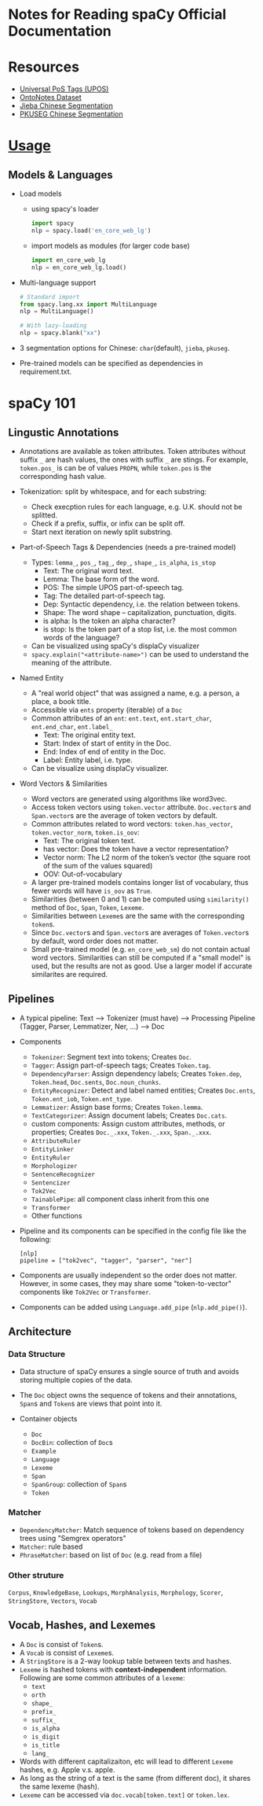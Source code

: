 # Notes for Reading spaCy Official Documentation

# Resources

- [Universal PoS Tags (UPOS)](https://universaldependencies.org/docs/u/pos/)
- [OntoNotes Dataset](https://catalog.ldc.upenn.edu/LDC2013T19)
- [Jieba Chinese Segmentation](https://github.com/fxsjy/jieba)
- [PKUSEG Chinese Segmentation](https://github.com/explosion/spacy-pkuseg)

# [Usage](https://spacy.io/usage)

## Models & Languages

- Load models
    - using spacy's loader

        ```python
        import spacy
        nlp = spacy.load('en_core_web_lg')
        ```

    - import models as modules (for larger code base)
        
        ``` python
        import en_core_web_lg
        nlp = en_core_web_lg.load()
        ```

- Multi-language support

    ```python
    # Standard import
    from spacy.lang.xx import MultiLanguage
    nlp = MultiLanguage()

    # With lazy-loading
    nlp = spacy.blank("xx")
    ```

- 3 segmentation options for Chinese: `char`(default), `jieba`, `pkuseg`.

- Pre-trained models can be specified as dependencies in requirement.txt.

# spaCy 101

## Lingustic Annotations

- Annotations are available as token attributes. Token attributes without suffix `_` are hash values, the ones with suffix `_` are stings. For example, `token.pos_` is can be of values `PROPN`, while `token.pos` is the corresponding hash value. 

- Tokenization: split by whitespace, and for each substring:
    - Check execption rules for each language, e.g. U.K. should not be splitted.
    - Check if a prefix, suffix, or infix can be split off.
    - Start next iteration on newly split substring.

- Part-of-Speech Tags & Dependencies (needs a pre-trained model)
    - Types: `lemma_`, `pos_`, `tag_`, `dep_`, `shape_`, `is_alpha`, `is_stop`
        - Text: The original word text.
        - Lemma: The base form of the word.
        - POS: The simple UPOS part-of-speech tag.
        - Tag: The detailed part-of-speech tag.
        - Dep: Syntactic dependency, i.e. the relation between tokens.
        - Shape: The word shape – capitalization, punctuation, digits.
        - is alpha: Is the token an alpha character?
        - is stop: Is the token part of a stop list, i.e. the most common words of the language?
    - Can be visualized using spaCy's displaCy visualizer
    - `spacy.explain("<attribute-name>")` can be used to understand the meaning of the attribute.

- Named Entity
    - A "real world object" that was assigned a name, e.g. a person, a place, a book title.
    - Accessible via `ents` property (iterable) of a `Doc`
    - Common attributes of an `ent`: `ent.text`, `ent.start_char`, `ent.end_char`, `ent.label_`
        - Text: The original entity text.
        - Start: Index of start of entity in the Doc.
        - End: Index of end of entity in the Doc.
        - Label: Entity label, i.e. type.
    - Can be visualize using displaCy visualizer.

- Word Vectors & Similarities
    - Word vectors are generated using algorithms like word3vec.
    - Access token vectors using `token.vector` attribute. `Doc.vector`s and `Span.vector`s are the average of token vectors by default.
    - Common attributes related to word vectors: `token.has_vector`, `token.vector_norm`, `token.is_oov`:
        - Text: The original token text.
        - has vector: Does the token have a vector representation?
        - Vector norm: The L2 norm of the token’s vector (the square root of the sum of the values squared)
        - OOV: Out-of-vocabulary
    - A larger pre-trained models contains longer list of vocabulary, thus fewer words will have `is_oov` as `True`.
    - Similarities (between 0 and 1) can be computed using `similarity()` method of `Doc`, `Span`, `Token`, `Lexeme`.
    - Similarities between `Lexeme`s are the same with the corresponding `token`s.
    - Since `Doc.vector`s and `Span.vector`s are averages of `Token.vector`s by default, word order does not matter.
    - Small pre-trained model (e.g. `en_core_web_sm`) do not contain actual word vectors. Similarities can still be computed if a "small model" is used, but the results are not as good. Use a larger model if accurate similarites are required.


## Pipelines

- A typical pipeline: Text --> Tokenizer (must have) --> Processing Pipeline (Tagger, Parser, Lemmatizer, Ner, ...) --> Doc

- Components
    - `Tokenizer`: Segment text into tokens; Creates `Doc`.
    - `Tagger`: Assign part-of-speech tags; Creates `Token.tag`.
    - `DependencyParser`: Assign dependency labels; Creates `Token.dep`, `Token.head`, `Doc.sents`, `Doc.noun_chunks`.
    - `EntityRecognizer`: Detect and label named entities; Creates `Doc.ents`, `Token.ent_iob`, `Token.ent_type`.
    - `Lemmatizer`: Assign base forms; Creates `Token.lemma`.
    - `TextCategorizer`: Assign document labels; Creates `Doc.cats`.
    - custom components: Assign custom attributes, methods, or properties; Creates `Doc._.xxx`, `Token._.xxx`, `Span._.xxx`.
    - `AttributeRuler`
    - `EntityLinker`
    - `EntityRuler`
    - `Morphologizer`
    - `SentenceRecognizer`
    - `Sentencizer`
    - `Tok2Vec`
    - `TainablePipe`: all component class inherit from this one
    - `Transformer`
    - Other functions

- Pipeline and its components can be specified in the config file like the following:

    ```
    [nlp]
    pipeline = ["tok2vec", "tagger", "parser", "ner"]
    ```

- Components are usually independent so the order does not matter. However, in some cases, they may share some "token-to-vector" components like `Tok2Vec` or `Transformer`.

- Components can be added using `Language.add_pipe` (`nlp.add_pipe()`).

## Architecture

### Data Structure

- Data structure of spaCy ensures a single source of truth and avoids storing multiple copies of the data.
- The `Doc` object owns the sequence of tokens and their annotations, `Span`s and `Token`s are views that point into it.

- Container objects
    - `Doc`
    - `DocBin`: collection of `Doc`s
    - `Example`
    - `Language`
    - `Lexeme`
    - `Span`
    - `SpanGroup`: collection of `Span`s
    - `Token`

### Matcher

- `DependencyMatcher`: Match sequence of tokens based on dependency trees using "Semgrex operators"
- `Matcher`: rule based
- `PhraseMatcher`: based on list of `Doc` (e.g. read from a file)

### Other struture

`Corpus`, `KnowledgeBase`, `Lookups`, `MorphAnalysis`, `Morphology`, `Scorer`, `StringStore`, `Vectors`, `Vocab`

## Vocab, Hashes, and Lexemes

- A `Doc` is consist of `Token`s.
- A `Vocab` is consist of `Lexeme`s.
- A `StringStore` is a 2-way lookup table between texts and hashes.
- `Lexeme` is hashed tokens with **context-independent** information. Following are some common attributes of a `lexeme`:
    - `text`
    - `orth`
    - `shape_`
    - `prefix_`
    - `suffix_`
    - `is_alpha`
    - `is_digit`
    - `is_title`
    - `lang_`
- Words with different capitalizaiton, etc will lead to different `Lexeme` hashes, e.g. Apple v.s. apple.
- As long as the string of a text is the same (from different doc), it shares the same lexeme (hash).
- `Lexeme` can be accessed via `doc.vocab[token.text]` or `token.lex`.